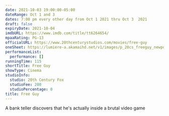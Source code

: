 ```yaml
---
date: 2021-10-03 19:00:00-05:00
dateRange: Oct 1 and 3
dates: 7:00 pm every other day from Oct 1 2021 thru Oct 3  2021
draft: false
expiryDate: 2021-10-04
imdbURL: https://www.imdb.com/title/tt6264654/
mpaaRating: PG-13
officialURL: https://www.20thcenturystudios.com/movies/free-guy
oneSheet: https://lumiere-a.akamaihd.net/v1/images/p_20cs_freeguy_newposter_21424_0e018134.jpeg
performanceList:
  performance: []
runningTime: 115
shortTitle: Free Guy
showType: Cinema
studioInfo:
  studio: 20th Century Fox
  studioFee: 200
  studioPercentage: 0
title: Free Guy
---
```


A bank teller discovers that he's actually inside a brutal video game
